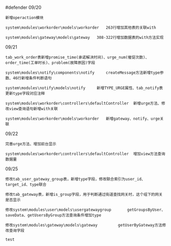#defender
09/20

	新增operaction模块

	system\modules\workorder\models\workorder	263行增加其他表的关联with

	system\modules\gateway\models\gateway	308-322行增加数据表的with方法实现

09/21

	tab_work_order表新增promise_time(承诺解决时间)、urge_num(催促次数)、order_time(工单时长)、problem(故障原因)字段
	
	system\modules\notify\components\notify		createMessage方法新增type参数、46行新增条件判断语句
	
	system\modules\notify\models\notify		新增TYPE_URGE属性、tab_notify表更新type字段对应注释
	
	system\modules\workorder\controllers\defaultController	新增urge方法、修改view查询语句新增with关联
	
	system\modules\workorder\models\workorder 	新增gateway、notify、urge关联
	
09/22
	
	完善urge方法、增加前台显示
	
	system\modules\workorder\controllers\defaultController  增加view方法查询数据量
	
09/25

	修改tab_user_gateway_group表，新增type字段，修改联合索引为user_id、target_id、type联合
	
	修改tab_gateway表，新增is_group字段，用于判断通过街道查找网关时，这个组下的网关是否显示
	
	修改system\modules\user\models\usergatewaygroup		getGroupsByUser、saveData、getUsersByGroup方法查询条件增加type
	
	修改system\modules\gateway\models\gateway			getUserByGateway方法修改查询字段

	test